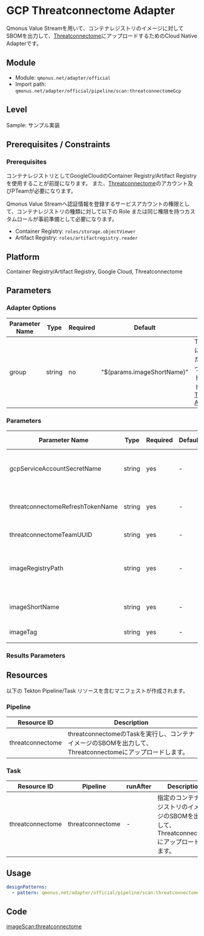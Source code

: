# GCP Threatconnectome Adapter
Qmonus Value Streamを用いて、コンテナレジストリのイメージに対してSBOMを出力して、[Threatconnectome](https://threatconnectome.metemcyber.ntt.com/)にアップロードするためのCloud Native Adapterです。

## Module
- Module: `qmonus.net/adapter/official`
- Import path: `qmonus.net/adapter/official/pipeline/scan:threatconnectomeGcp`

## Level
Sample: サンプル実装

## Prerequisites / Constraints

### Prerequisites
コンテナレジストリとしてGoogleCloudのContainer Registry/Artifact Registryを使用することが前提になります。
また、[Threatconnectome](https://threatconnectome.metemcyber.ntt.com/)のアカウント及びPTeamが必要になります。

Qmonus Value Streamへ認証情報を登録するサービスアカウントの権限として、コンテナレジストリの種類に対して以下の Role または同じ権限を持つカスタムロールが事前準備として必要になります。
* Container Registry: `roles/storage.objectViewer`
* Artifact Registry: `roles/artifactregistry.reader`

## Platform
Container Registry/Artifact Registry, Google Cloud, Threatconnectome
## Parameters

### Adapter Options
| Parameter Name  | Type | Required | Default | Description | Example |
| --- | --- | --- | --- | --- | --- |
| group | string | no | "$(params.imageShortName)" | ThreatconnectomeにアップロードしたSBOM情報に紐づける名前(リポジトリ名やプロダクト名)となります。[Threatconnectome API](https://api.threatconnectome.metemcyber.ntt.com/api/docs#/pteams/append_pteam_tags_pteams__pteam_id__append_tags_post) | myProduct |


### Parameters
| Parameter Name | Type | Required | Default | Description | Example | Auto Binding |
| --- | --- | --- | --- | --- | --- | --- |
| gcpServiceAccountSecretName | string | yes | - | GCP サービスアカウントのjsonキーを保管しているk8s Secret名 | | yes |
| threatconnectomeRefreshTokenName | string | yes | - | ThreatconnectomeのRefreshTokenを保管しているk8s Secret名 | | no |
| threatconnectomeTeamUUID | string | yes | - | ThreatconnectomeのPTeamのUUID | | no |
| imageRegistryPath | string | yes | - | ビルドしたイメージをプッシュするコンテナレジストリのイメージ名を含まないパス | asia-northeast1-docker.pkg.dev/<br>${project_id}/sample | no |
| imageShortName | string | yes | - | ビルドするコンテナイメージの省略名 | nginx | no |
| imageTag | string | yes | - | コンテナイメージのタグ名 | v1.0.0 | no |


### Results Parameters

## Resources
以下の Tekton Pipeline/Task リソースを含むマニフェストが作成されます。

### Pipeline
| Resource ID | Description |
| --- | --- |
| threatconnectome | threatconnectomeのTaskを実行し、コンテナイメージのSBOMを出力して、Threatconnectomeにアップロードします。 |

### Task
| Resource ID | Pipeline | runAfter | Description |
| --- | --- | --- | --- |
| threatconnectome | threatconnectome | - | 指定のコンテナレジストリのイメージのSBOMを出力して、Threatconnectomeにアップロードします。 |
## Usage
``` yaml
designPatterns:
  - pattern: qmonus.net/adapter/official/pipeline/scan:threatconnectomeGcp
```

## Code
[imageScan:threatconnectome](../../pipeline/scan/threatconnectomeGcp.cue)

